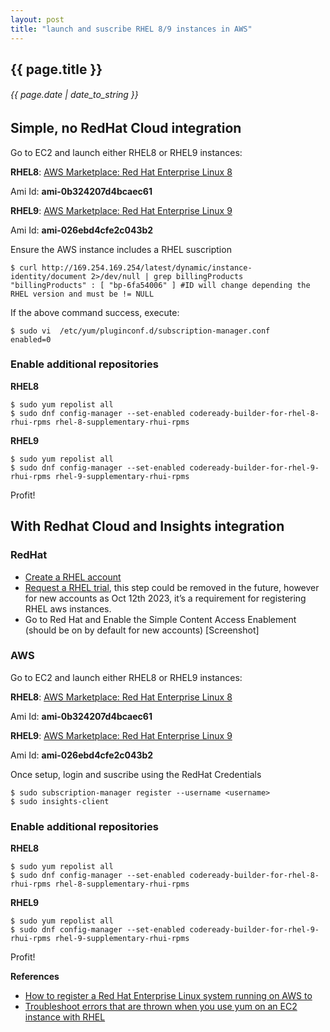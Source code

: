 ```yaml
---
layout: post
title: "launch and suscribe RHEL 8/9 instances in AWS"
---
```


## {{ page.title }}

###### {{ page.date | date_to_string }}

## Simple, no RedHat Cloud integration

Go to EC2 and launch either RHEL8 or RHEL9 instances:

**RHEL8**: [AWS Marketplace: Red Hat Enterprise Linux 8](https://aws.amazon.com/marketplace/pp/prodview-kv5mi3ksb2mma)

Ami Id: **ami-0b324207d4bcaec61**

**RHEL9**: [AWS Marketplace: Red Hat Enterprise Linux 9](https://aws.amazon.com/marketplace/pp/prodview-b5psjqk4f5f3k)

Ami Id: **ami-026ebd4cfe2c043b2**

Ensure the AWS instance includes a RHEL suscription 

    $ curl http://169.254.169.254/latest/dynamic/instance-identity/document 2>/dev/null | grep billingProducts
    "billingProducts" : [ "bp-6fa54006" ] #ID will change depending the RHEL version and must be != NULL

If the above command success, execute:

    $ sudo vi  /etc/yum/pluginconf.d/subscription-manager.conf
    enabled=0

### Enable additional repositories

**RHEL8**

    $ sudo yum repolist all
    $ sudo dnf config-manager --set-enabled codeready-builder-for-rhel-8-rhui-rpms rhel-8-supplementary-rhui-rpms 

**RHEL9**

    $ sudo yum repolist all
    $ sudo dnf config-manager --set-enabled codeready-builder-for-rhel-9-rhui-rpms rhel-9-supplementary-rhui-rpms

Profit!

## With Redhat Cloud and Insights integration

### RedHat

- [Create a RHEL account](https://www.redhat.com/wapps/ugc/register.html?_flowId=register-flow&_flowExecutionKey=e1s1)
- [Request a RHEL trial](https://www.redhat.com/en/technologies/linux-platforms/enterprise-linux/try-it?intcmp=701f20000012m1qAAA), this step could be removed in the future, however for new accounts as Oct 12th 2023, it’s a requirement for registering RHEL aws instances.
- Go to Red Hat and Enable the Simple Content Access Enablement (should be on by default for new accounts)
[Screenshot]

### AWS

Go to EC2 and launch either RHEL8 or RHEL9 instances:

**RHEL8**: [AWS Marketplace: Red Hat Enterprise Linux 8](https://aws.amazon.com/marketplace/pp/prodview-kv5mi3ksb2mma)

Ami Id: **ami-0b324207d4bcaec61**

**RHEL9**: [AWS Marketplace: Red Hat Enterprise Linux 9](https://aws.amazon.com/marketplace/pp/prodview-b5psjqk4f5f3k)

Ami Id: **ami-026ebd4cfe2c043b2**

Once setup, login and suscribe using the RedHat Credentials

    $ sudo subscription-manager register --username <username>
    $ sudo insights-client

### Enable additional repositories

**RHEL8**

    $ sudo yum repolist all
    $ sudo dnf config-manager --set-enabled codeready-builder-for-rhel-8-rhui-rpms rhel-8-supplementary-rhui-rpms 

**RHEL9**

    $ sudo yum repolist all
    $ sudo dnf config-manager --set-enabled codeready-builder-for-rhel-9-rhui-rpms rhel-9-supplementary-rhui-rpms

Profit!

**References**

- [How to register a Red Hat Enterprise Linux system running on AWS to](https://access.redhat.com/articles/6538061)
- [Troubleshoot errors that are thrown when you use yum on an EC2 instance with RHEL](https://repost.aws/knowledge-center/ec2-yum-rhel-errors)
